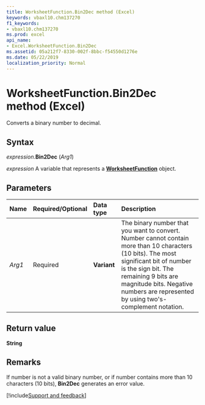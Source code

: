 ```yaml
---
title: WorksheetFunction.Bin2Dec method (Excel)
keywords: vbaxl10.chm137270
f1_keywords:
- vbaxl10.chm137270
ms.prod: excel
api_name:
- Excel.WorksheetFunction.Bin2Dec
ms.assetid: 05a212f7-8330-002f-8bbc-f54550d1276e
ms.date: 05/22/2019
localization_priority: Normal
---
```



# WorksheetFunction.Bin2Dec method (Excel)

Converts a binary number to decimal.


## Syntax

_expression_.**Bin2Dec** (_Arg1_)

_expression_ A variable that represents a **[WorksheetFunction](Excel.WorksheetFunction.md)** object.


## Parameters

|Name|Required/Optional|Data type|Description|
|:-----|:-----|:-----|:-----|
| _Arg1_|Required| **Variant**|The binary number that you want to convert. Number cannot contain more than 10 characters (10 bits). The most significant bit of number is the sign bit. The remaining 9 bits are magnitude bits. Negative numbers are represented by using two's-complement notation.|

## Return value

**String**


## Remarks

If number is not a valid binary number, or if number contains more than 10 characters (10 bits), **Bin2Dec** generates an error value.




[!include[Support and feedback](~/includes/feedback-boilerplate.md)]